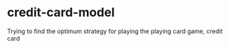 # credit-card-model
Trying to find the optimum strategy for playing the playing card game, credit card
